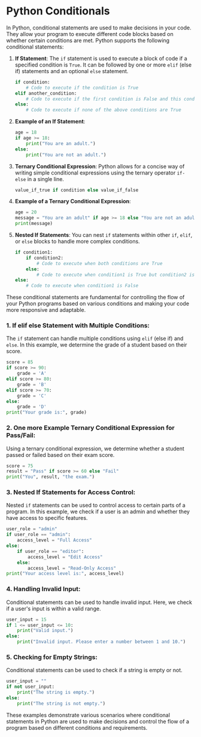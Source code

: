 # Python Conditionals
In Python, conditional statements are used to make decisions in your code. They allow your program to execute different code blocks based on whether certain conditions are met. Python supports the following conditional statements:

1. **If Statement**: The `if` statement is used to execute a block of code if a specified condition is `True`. It can be followed by one or more `elif` (else if) statements and an optional `else` statement.

   ```python
   if condition:
       # Code to execute if the condition is True
   elif another_condition:
       # Code to execute if the first condition is False and this condition is True
   else:
       # Code to execute if none of the above conditions are True
   ```

2. **Example of an If Statement**:

   ```python
   age = 18
   if age >= 18:
       print("You are an adult.")
   else:
       print("You are not an adult.")
   ```

3. **Ternary Conditional Expression**: Python allows for a concise way of writing simple conditional expressions using the ternary operator `if-else` in a single line.

   ```python
   value_if_true if condition else value_if_false
   ```

4. **Example of a Ternary Conditional Expression**:

   ```python
   age = 20
   message = "You are an adult" if age >= 18 else "You are not an adult"
   print(message)
   ```

5. **Nested If Statements**: You can nest `if` statements within other `if`, `elif`, or `else` blocks to handle more complex conditions.

   ```python
   if condition1:
       if condition2:
           # Code to execute when both conditions are True
       else:
           # Code to execute when condition1 is True but condition2 is False
   else:
       # Code to execute when condition1 is False
   ```


These conditional statements are fundamental for controlling the flow of your Python programs based on various conditions and making your code more responsive and adaptable.

### 1. If elif else Statement with Multiple Conditions:
The `if` statement can handle multiple conditions using `elif` (else if) and `else`. In this example, we determine the grade of a student based on their score.

```python
score = 85
if score >= 90:
    grade = 'A'
elif score >= 80:
    grade = 'B'
elif score >= 70:
    grade = 'C'
else:
    grade = 'D'
print("Your grade is:", grade)
```

### 2. One more Example Ternary Conditional Expression for Pass/Fail:
Using a ternary conditional expression, we determine whether a student passed or failed based on their exam score.

```python
score = 75
result = "Pass" if score >= 60 else "Fail"
print("You", result, "the exam.")
```

### 3. Nested If Statements for Access Control:
Nested `if` statements can be used to control access to certain parts of a program. In this example, we check if a user is an admin and whether they have access to specific features.

```python
user_role = "admin"
if user_role == "admin":
    access_level = "Full Access"
else:
    if user_role == "editor":
        access_level = "Edit Access"
    else:
        access_level = "Read-Only Access"
print("Your access level is:", access_level)
```

### 4. Handling Invalid Input:
Conditional statements can be used to handle invalid input. Here, we check if a user's input is within a valid range.

```python
user_input = 15
if 1 <= user_input <= 10:
    print("Valid input.")
else:
    print("Invalid input. Please enter a number between 1 and 10.")
```

### 5. Checking for Empty Strings:
Conditional statements can be used to check if a string is empty or not.

```python
user_input = ""
if not user_input:
    print("The string is empty.")
else:
    print("The string is not empty.")
```

These examples demonstrate various scenarios where conditional statements in Python are used to make decisions and control the flow of a program based on different conditions and requirements.
